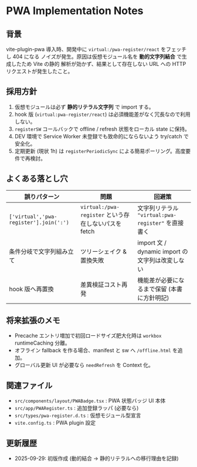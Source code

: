 # PWA Implementation Notes

## 背景

vite-plugin-pwa 導入時、開発中に `virtual:/pwa-register/react` をフェッチし 404 になる
ノイズが発生。原因は仮想モジュール名を **動的文字列結合** で生成したため Vite の静的
解析が効かず、結果として存在しない URL への HTTP リクエストが発生したこと。

## 採用方針

1. 仮想モジュールは必ず **静的リテラル文字列** で import する。
2. hook 版 (`virtual:pwa-register/react`) は必須機能差がなく冗長なので利用しない。
3. `registerSW` コールバックで offline / refresh 状態をローカル state に保持。
4. DEV 環境で Service Worker 未登録でも致命的にならないよう try/catch で安全化。
5. 定期更新 (現状 1h) は `registerPeriodicSync` による簡易ポーリング。高度要件で再検討。

## よくある落とし穴

| 誤りパターン                           | 問題                                                 | 回避策                                             |
| -------------------------------------- | ---------------------------------------------------- | -------------------------------------------------- |
| `['virtual','pwa-register'].join(':')` | `virtual:/pwa-register` という存在しないパスを fetch | 文字列リテラル `"virtual:pwa-register"` を直接書く |
| 条件分岐で文字列組み立て               | ツリーシェイク & 置換失敗                            | import 文 / dynamic import の文字列は改変しない    |
| hook 版へ再置換                        | 差異検証コスト再発                                   | 機能差が必要になるまで保留 (本書に方針明記)        |

## 将来拡張のメモ

- Precache エントリ増加で初回ロードサイズ肥大化時は `workbox` runtimeCaching 分離。
- オフライン fallback を作る場合、manifest と sw へ `/offline.html` を追加。
- グローバル更新 UI が必要なら `needRefresh` を Context 化。

## 関連ファイル

- `src/components/layout/PWABadge.tsx` : PWA 状態バッジ UI 本体
- `src/app/PWARegister.ts` : 追加登録ラッパ (必要なら)
- `src/types/pwa-register.d.ts` : 仮想モジュール型宣言
- `vite.config.ts` : PWA plugin 設定

## 更新履歴

- 2025-09-29: 初版作成 (動的結合 → 静的リテラルへの移行理由を記録)
